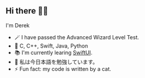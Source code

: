 ## Hi there 👋🏻
I'm Derek

* 🪄 I have passed the Advanced Wizard Level Test.
* 🤖 C, C++, Swift, Java, Python
* 📚 I'm currently learing [SwiftUI](https://developer.apple.com/xcode/swiftui/). 
* 🌱 私は今日本語を勉強しています。
* ⚡️ Fun fact: my code is written by a cat.
